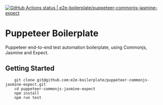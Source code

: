 [![GitHub Actions status | e2e-boilerplate/puppeteer-commonjs-jasmine-expect](https://github.com/e2e-boilerplate/puppeteer-commonjs-jasmine-expect/workflows/puppeteer-commonjs-jasmine-expect/badge.svg)](https://github.com/e2e-boilerplate/puppeteer-commonjs-jasmine-expect/actions?workflow=puppeteer-commonjs-jasmine-expect)

# Puppeteer Boilerplate

Puppeteer end-to-end test automation boilerplate, using Commonjs, Jasmine and Expect.

## Getting Started

    	git clone git@github.com:e2e-boilerplate/puppeteer-commonjs-jasmine-expect.git
    	cd puppeteer-commonjs-jasmine-expect
    	npm install
    	npm run test

